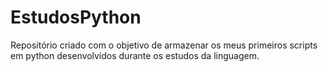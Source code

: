 # EstudosPython
Repositório criado com o objetivo de armazenar os meus primeiros scripts em python desenvolvidos durante os estudos da linguagem.
